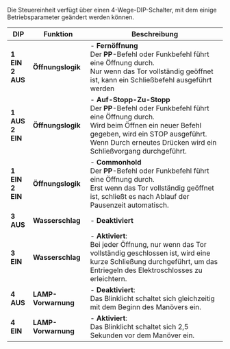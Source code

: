 Die Steuereinheit verfügt über einen 4-Wege-DIP-Schalter, mit dem einige Betriebsparameter geändert werden können.

| DIP | Funktion | Beschreibung |
| - | - | - |
| **1 EIN<br>2 AUS** | **Öffnungslogik** | - **Fernöffnung**<br> Der **PP**-Befehl oder Funkbefehl führt eine Öffnung durch.<br>Nur wenn das Tor vollständig geöffnet ist, kann ein Schließbefehl ausgeführt werden |
| **1 AUS<br>2 EIN** | **Öffnungslogik** | - **Auf-Stopp-Zu-Stopp**<br> Der **PP**-Befehl oder Funkbefehl führt eine Öffnung durch.<br>Wird beim Öffnen ein neuer Befehl gegeben, wird ein STOP ausgeführt.<br>Wenn Durch erneutes Drücken wird ein Schließvorgang durchgeführt. |
| **1 EIN<br>2 EIN** | **Öffnungslogik** | - **Commonhold**<br> Der **PP**-Befehl oder Funkbefehl führt eine Öffnung durch.<br>Erst wenn das Tor vollständig geöffnet ist, schließt es nach Ablauf der Pausenzeit automatisch. |
| **3 AUS** | **Wasserschlag** | - **Deaktiviert** |
| **3 EIN** | **Wasserschlag** | - **Aktiviert**:<br>Bei jeder Öffnung, nur wenn das Tor vollständig geschlossen ist, wird eine kurze Schließung durchgeführt, um das Entriegeln des Elektroschlosses zu erleichtern.|
| **4 AUS** | **LAMP-Vorwarnung** | - **Deaktiviert**:<br>Das Blinklicht schaltet sich gleichzeitig mit dem Beginn des Manövers ein. |
| **4 EIN** | **LAMP-Vorwarnung** | - **Aktiviert**:<br>Das Blinklicht schaltet sich 2,5 Sekunden vor dem Manöver ein.|
